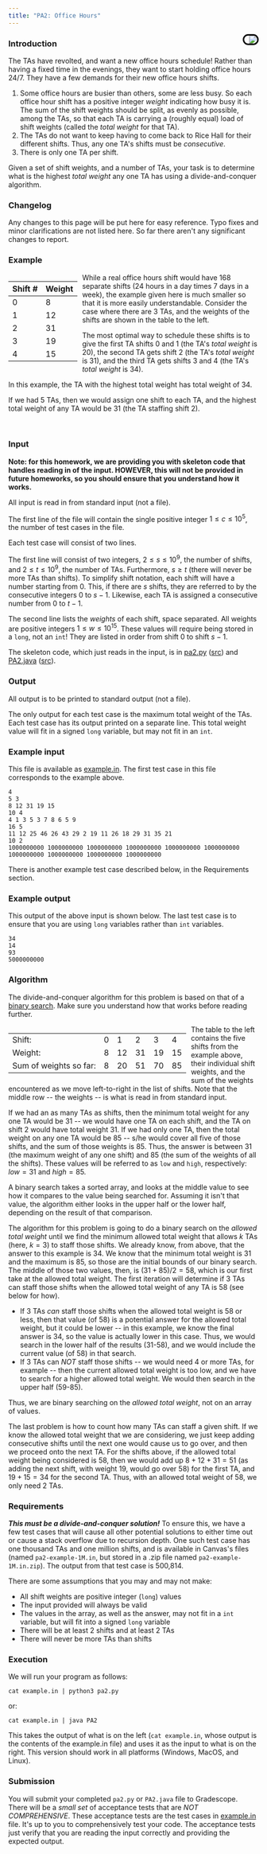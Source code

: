 ```yaml
---
title: "PA2: Office Hours"
---
```


<img src="https://github.com/uva-cs/dsa2/blob/main/pa/pa2/office-hours-sign.jpg" style="float:right;max-width:40vw;border-radius:40px;padding-left:10px;border:3px solid black">

### Introduction

The TAs have revolted, and want a new office hours schedule!  Rather than having a fixed time in the evenings, they want to start holding office hours 24/7.  They have a few demands for their new office hours shifts.  

1. Some office hours are busier than others, some are less busy.  So each office hour shift has a positive integer *weight* indicating how busy it is.  The sum of the shift weights should be split, as evenly as possible, among the TAs, so that each TA is carrying a (roughly equal) load of shift weights (called the *total weight* for that TA).
2. The TAs do not want to keep having to come back to Rice Hall for their different shifts.  Thus, any one TA's shifts must be *consecutive*.
3. There is only one TA per shift.

Given a set of shift weights, and a number of TAs, your task is to determine what is the highest *total weight* any one TA has using a divide-and-conquer algorithm.


### Changelog

Any changes to this page will be put here for easy reference.  Typo fixes and minor clarifications are not listed here.  So far there aren't any significant changes to report.


### Example


<div style="float:left;padding-right:10px">

| Shift # | Weight |
|---------|--------|
| 0 | 8 |
| 1 | 12 |
| 2 | 31 |
| 3 | 19 |
| 4 | 15 |

</div>

While a real office hours shift would have 168 separate shifts (24 hours in a day times 7 days in a week), the example given here is much smaller so that it is more easily understandable.  Consider the case where there are 3 TAs, and the weights of the shifts are shown in the table to the left.

The most optimal way to schedule these shifts is to give the first TA shifts 0 and 1 (the TA's *total weight* is 20), the second TA gets shift 2 (the TA's *total weight* is 31), and the third TA gets shifts 3 and 4 (the TA's *total weight* is 34).

In this example, the TA with the highest total weight has total weight of 34.

If we had 5 TAs, then we would assign one shift to each TA, and the highest total weight of any TA would be 31 (the TA staffing shift 2).

<br clear='all'>

### Input

**Note: for this homework, we are providing you with skeleton code that handles reading in of the input.  HOWEVER, this will not be provided in future homeworks, so you should ensure that you understand how it works.**

All input is read in from standard input (not a file).

The first line of the file will contain the single positive integer $1 \le c \le 10^5$, the number of test cases in the file.

Each test case will consist of two lines.

The first line will consist of two integers, $2 \le s \le 10^9$, the number of shifts, and $2 \le t \le 10^9$, the number of TAs.  Furthermore, $s \ge t$ (there will never be more TAs than shifts).  To simplify shift notation, each shift will have a number starting from 0.  This, if there are $s$ shifts, they are referred to by the consecutive integers 0 to $s-1$.  Likewise, each TA is assigned a consecutive number from 0 to $t-1$.

The second line lists the *weights* of each shift, space separated.  All weights are positive integers $1 \le w \le 10^{15}$.  These values will require being stored in a `long`, not an `int`!  They are listed in order from shift 0 to shift $s-1$.

The skeleton code, which just reads in the input, is in [pa2.py](pa2.py.html) ([src](pa2.py)) and [PA2.java](PA2.java.html) ([src](PA2.java)).

### Output

All output is to be printed to standard output (not a file).

The only output for each test case is the maximum total weight of the TAs.  Each test case has its output printed on a separate line.  This total weight value will fit in a signed `long` variable, but may not fit in an `int`.

### Example input


This file is available as [example.in](example.in).  The first test case in this file corresponds to the example above.

```
4
5 3
8 12 31 19 15
10 4
4 1 3 5 3 7 8 6 5 9
16 5
11 12 25 46 26 43 29 2 19 11 26 18 29 31 35 21
10 2
1000000000 1000000000 1000000000 1000000000 1000000000 1000000000 1000000000 1000000000 1000000000 1000000000
```

There is another example test case described below, in the Requirements section.

### Example output

This output of the above input is shown below.  The last test case is to ensure that you are using `long` variables rather than `int` variables.

```
34
14
93
5000000000
```


### Algorithm

The divide-and-conquer algorithm for this problem is based on that of a [binary search](https://en.wikipedia.org/wiki/Binary_search).  Make sure you understand how that works before reading further.

<div style="float:left;padding-right:10px">

| | | | | | |
|----------|----------|----------|----------|----------|----------|
| Shift: | 0 | 1 | 2 | 3 | 4 |
| Weight: | 8 | 12 | 31 | 19 | 15 |
| Sum of weights so far: | 8 | 20 | 51 | 70 | 85 |

</div>

The table to the left contains the five shifts from the example above, their individual shift weights, and the sum of the weights encountered as we move left-to-right in the list of shifts.  Note that the middle row -- the weights -- is what is read in from standard input.

If we had an as many TAs as shifts, then the minimum total weight for any one TA would be 31 -- we would have one TA on each shift, and the TA on shift 2 would have total weight 31.  If we had only one TA, then the total weight on any one TA would be 85 -- s/he would cover all five of those shifts, and the sum of those weights is 85.  Thus, the answer is between 31 (the maximum weight of any one shift) and 85 (the sum of the weights of all the shifts).  These values will be referred to as `low` and `high`, respectively: $low=31$ and $high=85$.

A binary search takes a sorted array, and looks at the middle value to see how it compares to the value being searched for.  Assuming it isn't that value, the algorithm either looks in the upper half or the lower half, depending on the result of that comparison.

The algorithm for this problem is going to do a binary search on the *allowed total weight* until we find the minimum allowed total weight that allows $k$ TAs (here, $k=3$) to staff those shifts.  We already know, from above, that the answer to this example is 34.  We know that the minimum total weight is 31 and the maximum is 85, so those are the initial bounds of our binary search.  The middle of those two values, then, is $(31+85)/2=58$, which is our first take at the allowed total weight.  The first iteration will determine if 3 TAs can staff those shifts when the allowed total weight of any TA is 58 (see below for how).  

- If 3 TAs *can* staff those shifts when the allowed total weight is 58 or less, then that value (of 58) is a potential answer for the allowed total weight, but it could be lower -- in this example, we know the final answer is 34, so the value is actually lower in this case.  Thus, we would search in the lower half of the results (31-58), and we would include the current value (of 58) in that search.
- If 3 TAs can *NOT* staff those shifts -- we would need 4 or more TAs, for example -- then the current allowed total weight is too low, and we have to search for a higher allowed total weight.  We would then search in the upper half (59-85).

Thus, we are binary searching on the *allowed total weight*, not on an array of values.

The last problem is how to count how many TAs can staff a given shift.  If we know the allowed total weight that we are considering, we just keep adding consecutive shifts until the next one would cause us to go over, and then we proceed onto the next TA.  For the shifts above, if the allowed total weight being considered is 58, then we would add up $8+12+31=51$ (as adding the next shift, with weight 19, would go over 58) for the first TA, and $19+15=34$ for the second TA.  Thus, with an allowed total weight of 58, we only need 2 TAs.


### Requirements

***This must be a divide-and-conquer solution!***  To ensure this, we have a few test cases that will cause all other potential solutions to either time out or cause a stack overflow due to recursion depth.  One such test case has one thousand TAs and one million shifts, and is available in Canvas's files (named `pa2-example-1M.in`, but stored in a .zip file named `pa2-example-1M.in.zip`).  The output from that test case is 500,814.

There are some assumptions that you may and may not make:

- All shift weights are positive integer (`long`) values
- The input provided will always be valid
- The values in the array, as well as the answer, may not fit in a `int` variable, but will fit into a signed `long` variable
- There will be at least 2 shifts and at least 2 TAs
- There will never be more TAs than shifts


### Execution

We will run your program as follows:

```
cat example.in | python3 pa2.py
```

or:

```
cat example.in | java PA2
```

This takes the output of what is on the left (`cat example.in`, whose output is the contents of the example.in file) and uses it as the input to what is on the right.  This version should work in all platforms (Windows, MacOS, and Linux).

### Submission

You will submit your completed `pa2.py` or `PA2.java` file to Gradescope.  There will be a *small set* of acceptance tests that are *NOT COMPREHENSIVE*.  These acceptance tests are the test cases in [example.in](example.in) file.  It's up to you to comprehensively test your code.  The acceptance tests just verify that you are reading the input correctly and providing the expected output.
